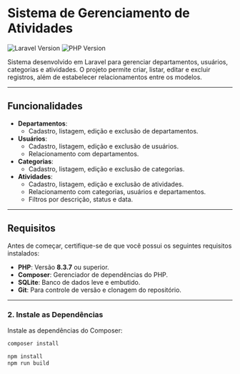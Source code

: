 # Sistema de Gerenciamento de Atividades

![Laravel Version](https://img.shields.io/badge/Laravel-10.x-red) ![PHP Version](https://img.shields.io/badge/PHP-8.3.7-blue)

Sistema desenvolvido em Laravel para gerenciar departamentos, usuários, categorias e atividades. O projeto permite criar, listar, editar e excluir registros, além de estabelecer relacionamentos entre os modelos.

---

## Funcionalidades

- **Departamentos**:
  - Cadastro, listagem, edição e exclusão de departamentos.
- **Usuários**:
  - Cadastro, listagem, edição e exclusão de usuários.
  - Relacionamento com departamentos.
- **Categorias**:
  - Cadastro, listagem, edição e exclusão de categorias.
- **Atividades**:
  - Cadastro, listagem, edição e exclusão de atividades.
  - Relacionamento com categorias, usuários e departamentos.
  - Filtros por descrição, status e data.

---

## Requisitos

Antes de começar, certifique-se de que você possui os seguintes requisitos instalados:

- **PHP**: Versão **8.3.7** ou superior.
- **Composer**: Gerenciador de dependências do PHP.
- **SQLite**: Banco de dados leve e embutido.
- **Git**: Para controle de versão e clonagem do repositório.

---

### 2. Instale as Dependências

Instale as dependências do Composer:

```bash
composer install

npm install
npm run build
